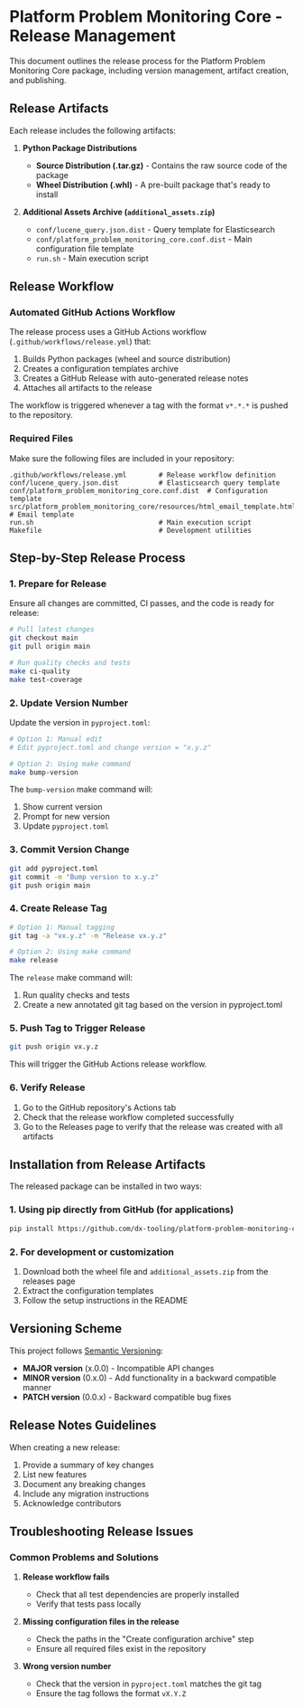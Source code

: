 # Platform Problem Monitoring Core - Release Management

This document outlines the release process for the Platform Problem Monitoring Core package, including version management, artifact creation, and publishing.

## Release Artifacts

Each release includes the following artifacts:

1. **Python Package Distributions**
   - **Source Distribution (.tar.gz)** - Contains the raw source code of the package
   - **Wheel Distribution (.whl)** - A pre-built package that's ready to install

2. **Additional Assets Archive (`additional_assets.zip`)**
   - `conf/lucene_query.json.dist` - Query template for Elasticsearch
   - `conf/platform_problem_monitoring_core.conf.dist` - Main configuration file template
   - `run.sh` - Main execution script

## Release Workflow

### Automated GitHub Actions Workflow

The release process uses a GitHub Actions workflow (`.github/workflows/release.yml`) that:

1. Builds Python packages (wheel and source distribution)
2. Creates a configuration templates archive
3. Creates a GitHub Release with auto-generated release notes
4. Attaches all artifacts to the release

The workflow is triggered whenever a tag with the format `v*.*.*` is pushed to the repository.

### Required Files

Make sure the following files are included in your repository:

```
.github/workflows/release.yml        # Release workflow definition
conf/lucene_query.json.dist          # Elasticsearch query template
conf/platform_problem_monitoring_core.conf.dist  # Configuration template
src/platform_problem_monitoring_core/resources/html_email_template.html  # Email template
run.sh                               # Main execution script
Makefile                             # Development utilities
```

## Step-by-Step Release Process

### 1. Prepare for Release

Ensure all changes are committed, CI passes, and the code is ready for release:

```bash
# Pull latest changes
git checkout main
git pull origin main

# Run quality checks and tests
make ci-quality
make test-coverage
```

### 2. Update Version Number

Update the version in `pyproject.toml`:

```bash
# Option 1: Manual edit
# Edit pyproject.toml and change version = "x.y.z"

# Option 2: Using make command
make bump-version
```

The `bump-version` make command will:
1. Show current version
2. Prompt for new version
3. Update `pyproject.toml`

### 3. Commit Version Change

```bash
git add pyproject.toml
git commit -m "Bump version to x.y.z"
git push origin main
```

### 4. Create Release Tag

```bash
# Option 1: Manual tagging
git tag -a "vx.y.z" -m "Release vx.y.z"

# Option 2: Using make command
make release
```

The `release` make command will:
1. Run quality checks and tests
2. Create a new annotated git tag based on the version in pyproject.toml

### 5. Push Tag to Trigger Release

```bash
git push origin vx.y.z
```

This will trigger the GitHub Actions release workflow.

### 6. Verify Release

1. Go to the GitHub repository's Actions tab
2. Check that the release workflow completed successfully
3. Go to the Releases page to verify that the release was created with all artifacts

## Installation from Release Artifacts

The released package can be installed in two ways:

### 1. Using pip directly from GitHub (for applications)

```bash
pip install https://github.com/dx-tooling/platform-problem-monitoring-core/releases/download/vX.Y.Z/platform_problem_monitoring_core-X.Y.Z-py3-none-any.whl
```

### 2. For development or customization

1. Download both the wheel file and `additional_assets.zip` from the releases page
2. Extract the configuration templates
3. Follow the setup instructions in the README

## Versioning Scheme

This project follows [Semantic Versioning](https://semver.org/):

* **MAJOR version** (x.0.0) - Incompatible API changes
* **MINOR version** (0.x.0) - Add functionality in a backward compatible manner
* **PATCH version** (0.0.x) - Backward compatible bug fixes

## Release Notes Guidelines

When creating a new release:

1. Provide a summary of key changes
2. List new features
3. Document any breaking changes
4. Include any migration instructions
5. Acknowledge contributors

## Troubleshooting Release Issues

### Common Problems and Solutions

1. **Release workflow fails**
   - Check that all test dependencies are properly installed
   - Verify that tests pass locally

2. **Missing configuration files in the release**
   - Check the paths in the "Create configuration archive" step
   - Ensure all required files exist in the repository

3. **Wrong version number**
   - Check that the version in `pyproject.toml` matches the git tag
   - Ensure the tag follows the format `vX.Y.Z`
